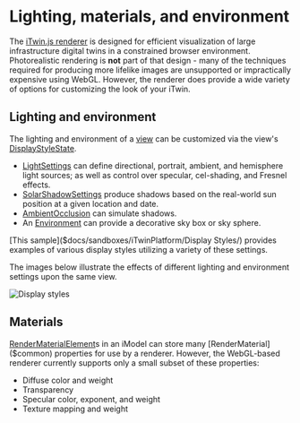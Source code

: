 # Lighting, materials, and environment

The [iTwin.js renderer](./index.md) is designed for efficient visualization of large infrastructure digital twins in a constrained browser environment. Photorealistic rendering is **not** part of that design - many of the techniques required for producing more lifelike images are unsupported or impractically expensive using WebGL. However, the renderer does provide a wide variety of options for customizing the look of your iTwin.

## Lighting and environment

The lighting and environment of a [view](../frontend/Views.md) can be customized via the view's [DisplayStyleState]($frontend).

- [LightSettings]($common) can define directional, portrait, ambient, and hemisphere light sources; as well as control over specular, cel-shading, and Fresnel effects.
- [SolarShadowSettings]($common) produce shadows based on the real-world sun position at a given location and date.
- [AmbientOcclusion]($common) can simulate shadows.
- An [Environment]($common) can provide a decorative sky box or sky sphere.

[This sample]($docs/sandboxes/iTwinPlatform/Display Styles/) provides examples of various display styles utilizing a variety of these settings.

The images below illustrate the effects of different lighting and environment settings upon the same view.

![Display styles](../../changehistory/assets/display-styles.jpg)

## Materials

[RenderMaterialElement]($backend)s in an iModel can store many [RenderMaterial]($common) properties for use by a renderer. However, the WebGL-based renderer currently supports only a small subset of these properties:

- Diffuse color and weight
- Transparency
- Specular color, exponent, and weight
- Texture mapping and weight
